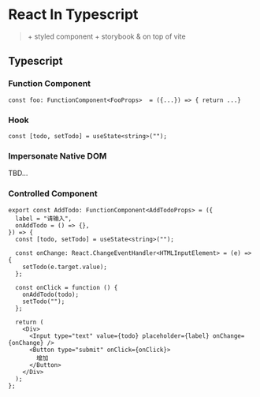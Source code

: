 # React In Typescript

> \+ styled component \+ storybook & on top of vite

## Typescript

### Function Component

```tsx
const foo: FunctionComponent<FooProps>  = ({...}) => { return ...}
```

### Hook

```tsx
const [todo, setTodo] = useState<string>("");
```

### Impersonate Native DOM

TBD...

### Controlled Component

```tsx
export const AddTodo: FunctionComponent<AddTodoProps> = ({
  label = "请输入",
  onAddTodo = () => {},
}) => {
  const [todo, setTodo] = useState<string>("");

  const onChange: React.ChangeEventHandler<HTMLInputElement> = (e) => {
    setTodo(e.target.value);
  };

  const onClick = function () {
    onAddTodo(todo);
    setTodo("");
  };

  return (
    <Div>
      <Input type="text" value={todo} placeholder={label} onChange={onChange} />
      <Button type="submit" onClick={onClick}>
        增加
      </Button>
    </Div>
  );
};
```
